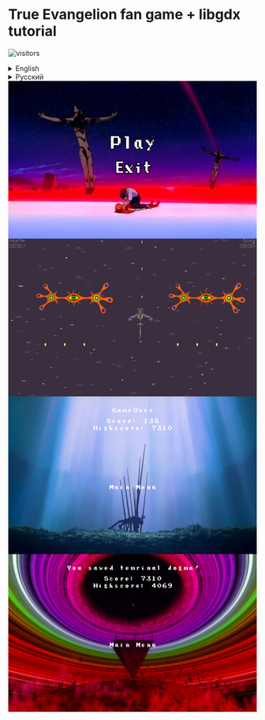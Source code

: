 # True Evangelion fan game  + libgdx tutorial
![visitors](https://visitor-badge.glitch.me/badge?page_id=l3odr0id.true-evangelion-fan-game-libgdx-tutorial)
<details>
  <summary>English</summary>

  ### This is a shoot 'em up game where you kill angels using AAA Wunder.
  
  ### Enemies
  Here is some information about the enemies, including how many points you get for killing them and their health (how many hits they can take)
  
  <table>
<thead>
  <tr>
    <th>Name</th>
    <th>Image</th>
    <th>Points</th>
    <th>Health</th>
  </tr>
</thead>
<tbody>
  <tr>
    <td>Shamshel</td>
    <td><img src="./pics/Shamshel.png" width="78" height="218" align="left"></td>
    <td>69</td>
    <td>5</td>
  </tr>
  <tr>
    <td>Sahaquiel</td>
    <td><img src="./pics/Sahaquieldesign.png" width="500" height="188" align="left"></td>
    <td>228</td>
    <td>10</td>
  </tr>
  <tr>
    <td>Leliel</td>
    <td><img src="./pics/Lelieldesign.png" width="200" height="200" align="left"></td>
    <td>1337</td>
    <td>15</td>
  </tr>
  <tr>
    <td>Ramiel</td>
    <td><img src="./pics/Ramieldesign.png" width="300" height="277" align="left"></td>
    <td>1488</td>
    <td>25</td>
  </tr>
</tbody>
</table>
  
  
  
</details>


<details>
  <summary>Русский</summary>

  ### Это игра в жанре shoot 'em up, где вы сражаетесь с ангелами.
  
  ### Противники
  Вот немного информации о противниках включая сколько очков вы получите за их убийство и их здоровье (сколько попаданий они могут выдержать)
  
  
  <table>
<thead>
  <tr>
    <th>Имя</th>
    <th>Изображение</th>
    <th>Очки</th>
    <th>Здоровье</th>
  </tr>
</thead>
<tbody>
  <tr>
    <td>Самусиил</td>
    <td><img src="./pics/Shamshel.png" width="78" height="218" align="left"></td>
    <td>69</td>
    <td>5</td>
  </tr>
  <tr>
    <td>Сахакиил</td>
    <td><img src="./pics/Sahaquieldesign.png" width="500" height="188" align="left"></td>
    <td>228</td>
    <td>10</td>
  </tr>
  <tr>
    <td>Леиил</td>
    <td><img src="./pics/Lelieldesign.png" width="200" height="200" align="left"></td>
    <td>1337</td>
    <td>15</td>
  </tr>
  <tr>
    <td>Рамиил</td>
    <td><img src="./pics/Ramieldesign.png" width="300" height="277" align="left"></td>
    <td>1488</td>
    <td>25</td>
  </tr>
</tbody>
</table>
  
</details>

<img src="./pics/0.png" width="640" height="320" align="left">
<img src="./pics/1.png" width="640" height="320" align="left">
<img src="./pics/3.png" width="640" height="320" align="left">
<img src="./pics/4.png" width="640" height="320" align="left">

<!-- <details>
  <summary>Reviews / Отзывы </summary>

  a
  
</details> -->


